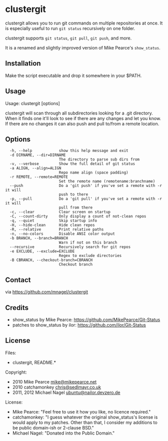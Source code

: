 # clustergit

clustergit allows you to run git commands on multiple repositories at once.
It is especially useful to run `git status` recursively on one folder.

clustergit supports `git status`, `git pull`, `git push`, and more.

It is a renamed and slightly improved version of Mike Pearce's `show_status`.

## Installation

Make the script executable and drop it somewhere in your $PATH.

## Usage

Usage: clustergit [options]

clustergit will scan through all subdirectories looking for a .git directory.
When it finds one it'll look to see if there are any changes and let you know.
If there are no changes it can also push and pull to/from a remote location.

## Options

```
  -h, --help            show this help message and exit
  -d DIRNAME, --dir=DIRNAME
                        The directory to parse sub dirs from
  -v, --verbose         Show the full detail of git status
  -a ALIGN, --align=ALIGN
                        Repo name align (space padding)
  -r REMOTE, --remote=REMOTE
                        Set the remote name (remotename:branchname)
  --push                Do a 'git push' if you've set a remote with -r it will
                        push to there
  -p, --pull            Do a 'git pull' if you've set a remote with -r it will
                        pull from there
  -c, --clear           Clear screen on startup
  -C, --count-dirty     Only display a count of not-clean repos
  -q, --quiet           Skip startup info
  -H, --hide-clean      Hide clean repos
  -R, --relative        Print relative paths
  -n, --no-colors       Disable ANSI color output
  -b BRANCH, --branch=BRANCH
                        Warn if not on this branch
  --recursive           Recursively search for git repos
  -e EXCLUDE, --exclude=EXCLUDE
                        Regex to exclude directories
  -B CBRANCH, --checkout-branch=CBRANCH
                        Checkout branch
```

## Contact

via https://github.com/mnagel/clustergit

## Credits

* show_status by Mike Pearce: https://github.com/MikePearce/Git-Status
* patches to show_status by ilor: https://github.com/ilor/Git-Status

## License

Files:

* clustergit, README.*

Copyright:

* 2010 Mike Pearce mike@mikepearce.net
* 2010 catchamonkey chris@sedlmayr.co.uk
* 2011, 2012 Michael Nagel ubuntu@nailor.devzero.de

License:

* Mike Pearce: "Feel free to use it how you like, no licence required."
* catchamonkey: "I guess whatever the original show_status's license is would apply to my patches. Other than that, I consider my additions to be public domain-ish or 2-clause BSD."
* Michael Nagel: "Donated into the Public Domain."

